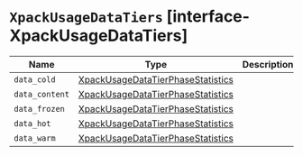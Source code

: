 # `XpackUsageDataTiers` [interface-XpackUsageDataTiers]

| Name | Type | Description |
| - | - | - |
| `data_cold` | [XpackUsageDataTierPhaseStatistics](./XpackUsageDataTierPhaseStatistics.md) | &nbsp; |
| `data_content` | [XpackUsageDataTierPhaseStatistics](./XpackUsageDataTierPhaseStatistics.md) | &nbsp; |
| `data_frozen` | [XpackUsageDataTierPhaseStatistics](./XpackUsageDataTierPhaseStatistics.md) | &nbsp; |
| `data_hot` | [XpackUsageDataTierPhaseStatistics](./XpackUsageDataTierPhaseStatistics.md) | &nbsp; |
| `data_warm` | [XpackUsageDataTierPhaseStatistics](./XpackUsageDataTierPhaseStatistics.md) | &nbsp; |
